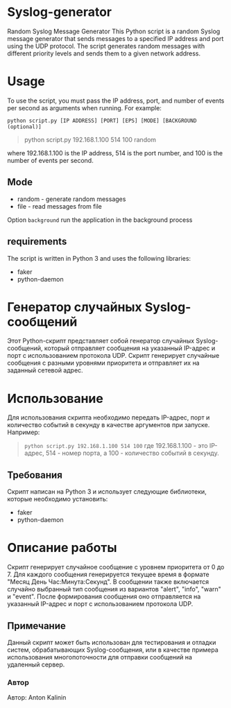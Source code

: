 # Syslog-generator
Random Syslog Message Generator
This Python script is a random Syslog message generator that sends messages to a specified IP address and port using the UDP protocol. The script generates random messages with different priority levels and sends them to a given network address.

# Usage
To use the script, you must pass the IP address, port, and number of events per second as arguments when running. For example:

<code>python script.py [IP ADDRESS] [PORT] [EPS] [MODE] [BACKGROUND (optional)]</code>
> python script.py 192.168.1.100 514 100 random

where 192.168.1.100 is the IP address, 514 is the port number, and 100 is the number of events per second.

## Mode
- random - generate random messages
- file - read messages from file

Option <code>background</code> run the application in the background process

## requirements
The script is written in Python 3 and uses the following libraries:
- faker
- python-daemon

# Генератор случайных Syslog-сообщений
Этот Python-скрипт представляет собой генератор случайных Syslog-сообщений, который отправляет сообщения на указанный IP-адрес и порт с использованием протокола UDP. Скрипт генерирует случайные сообщения с разными уровнями приоритета и отправляет их на заданный сетевой адрес.

# Использование
Для использования скрипта необходимо передать IP-адрес, порт и количество событий в секунду в качестве аргументов при запуске. Например:

> <code>python script.py 192.168.1.100 514 100</code>
где 192.168.1.100 - это IP-адрес, 514 - номер порта, а 100 - количество событий в секунду.

## Требования
Скрипт написан на Python 3 и использует следующие библиотеки, которые необходимо установить:
- faker
- python-daemon

# Описание работы
Скрипт генерирует случайное сообщение с уровнем приоритета от 0 до 7.
Для каждого сообщения генерируется текущее время в формате "Месяц День Час:Минута:Секунд".
В сообщении также включается случайно выбранный тип сообщения из вариантов "alert", "info", "warn" и "event".
После формирования сообщения оно отправляется на указанный IP-адрес и порт с использованием протокола UDP.

## Примечание
Данный скрипт может быть использован для тестирования и отладки систем, обрабатывающих Syslog-сообщения, или в качестве примера использования многопоточности для отправки сообщений на удаленный сервер.

### Автор
Автор: Anton Kalinin
